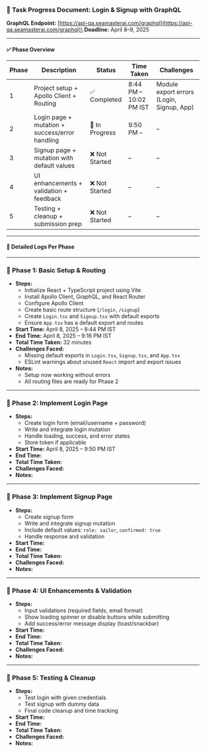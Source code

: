 ### 📄 Task Progress Document: Login & Signup with GraphQL

**GraphQL Endpoint:** [https://api-qa.seamasterai.com/graphql](https://api-qa.seamasterai.com/graphql)\
**Deadline:** April 8–9, 2025

---

#### ✅ Phase Overview

| Phase | Description                                    | Status         | Time Taken             | Challenges                                |
| ----- | ---------------------------------------------- | -------------- | ---------------------- | ----------------------------------------- |
| 1     | Project setup + Apollo Client + Routing        | ✅ Completed    | 8:44 PM – 10:02 PM IST | Module export errors (Login, Signup, App) |
| 2     | Login page + mutation + success/error handling | 🔄 In Progress | 9:50 PM –              | –                                         |
| 3     | Signup page + mutation with default values     | ❌ Not Started  | –                      | –                                         |
| 4     | UI enhancements + validation + feedback        | ❌ Not Started  | –                      | –                                         |
| 5     | Testing + cleanup + submission prep            | ❌ Not Started  | –                      | –                                         |

---

#### 📘 Detailed Logs Per Phase

---

### 🌱 Phase 1: Basic Setup & Routing

- **Steps:**
  - Initialize React + TypeScript project using Vite
  - Install Apollo Client, GraphQL, and React Router
  - Configure Apollo Client
  - Create basic route structure (`/login`, `/signup`)
  - Create `Login.tsx` and `Signup.tsx` with default exports
  - Ensure `App.tsx` has a default export and routes
- **Start Time:** April 8, 2025 – 8:44 PM IST
- **End Time:** April 8, 2025 – 9:16 PM IST
- **Total Time Taken:** 32 minutes
- **Challenges Faced:**
  - Missing default exports in `Login.tsx`, `Signup.tsx`, and `App.tsx`
  - ESLint warnings about unused `React` import and export issues
- **Notes:**
  - Setup now working without errors
  - All routing files are ready for Phase 2

---

### 🔐 Phase 2: Implement Login Page

- **Steps:**
  - Create login form (email/username + password)
  - Write and integrate login mutation
  - Handle loading, success, and error states
  - Store token if applicable
- **Start Time:** April 8, 2025 – 9:50 PM IST
- **End Time:**
- **Total Time Taken:**
- **Challenges Faced:**
- **Notes:**

---

### 🧾 Phase 3: Implement Signup Page

- **Steps:**
  - Create signup form
  - Write and integrate signup mutation
  - Include default values: `role: sailor`, `confirmed: true`
  - Handle response and validation
- **Start Time:**
- **End Time:**
- **Total Time Taken:**
- **Challenges Faced:**
- **Notes:**

---

### 🎨 Phase 4: UI Enhancements & Validation

- **Steps:**
  - Input validations (required fields, email format)
  - Show loading spinner or disable buttons while submitting
  - Add success/error message display (toast/snackbar)
- **Start Time:**
- **End Time:**
- **Total Time Taken:**
- **Challenges Faced:**
- **Notes:**

---

### 🤔 Phase 5: Testing & Cleanup

- **Steps:**
  - Test login with given credentials
  - Test signup with dummy data
  - Final code cleanup and time tracking
- **Start Time:**
- **End Time:**
- **Total Time Taken:**
- **Challenges Faced:**
- **Notes:**

